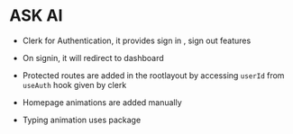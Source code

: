 # ASK AI

- Clerk for Authentication, it provides sign in , sign out features
- On signin, it will redirect to dashboard
- Protected routes are added in the rootlayout by accessing `userId` from `useAuth` hook given by clerk

- Homepage animations are added manually
- Typing animation uses package
